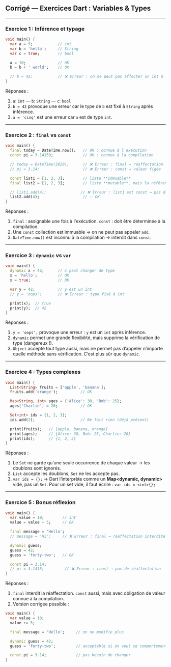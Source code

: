 ## Corrigé — Exercices Dart : Variables & Types

---
### Exercice 1 : Inférence et typage

```dart
void main() {
  var a = 5;           // int
  var b = 'hello';     // String
  var c = true;        // bool

  a = 10;              // OK
  b = b + ' world';    // OK

  // b = 42;           // ❌ Erreur : on ne peut pas affecter un int à une variable de type String
}
```

Réponses :

1. `a`: `int` — `b`: `String` — `c`: `bool`
2. `b = 42` provoque une erreur car le type de `b` est fixé à `String` après inférence.
3. `a = 'cinq'` est une erreur car `a` est de type `int`.

---

### Exercice 2 : `final` vs `const`

```dart
void main() {
  final today = DateTime.now();   // OK : connue à l'exécution
  const pi = 3.14159;             // OK : connue à la compilation

  // today = DateTime(2020);      // ❌ Erreur : final → réaffectation interdite
  // pi = 3.14;                   // ❌ Erreur : const → valeur figée

  const list1 = [1, 2, 3];        // liste **immuable**
  final list2 = [1, 2, 3];        // liste **mutable**, mais la référence est immuable

  // list1.add(4);               // ❌ Erreur : list1 est const → pas de mutation
  list2.add(4);                   // ✅ OK
}
```

Réponses :

1. `final` : assignable une fois à l'exécution. `const` : doit être déterminée à la compilation.
2. Une `const` collection est immuable → on ne peut pas appeler `add`.
3. `DateTime.now()` est inconnu à la compilation → interdit dans `const`.

---

### Exercice 3 : `dynamic` vs `var`

```dart
void main() {
  dynamic x = 42;      // x peut changer de type
  x = 'hello';         // OK
  x = true;            // OK

  var y = 42;          // y est un int
  // y = 'oops';       // ❌ Erreur : type fixé à int

  print(x);  // true
  print(y);  // 42
}
```

Réponses :

1. `y = 'oops';` provoque une erreur : `y` est un `int` après inférence.
2. `dynamic` permet une grande flexibilité, mais supprime la vérification de type (dangereux !).
3. `Object` accepte tout type aussi, mais ne permet pas d’appeler n’importe quelle méthode sans vérification. C’est plus sûr que `dynamic`.

---

### Exercice 4 : Types complexes

```dart
void main() {
  List<String> fruits = ['apple', 'banana'];
  fruits.add('orange');          // OK

  Map<String, int> ages = {'Alice': 30, 'Bob': 25};
  ages['Charlie'] = 20;          // OK

  Set<int> ids = {1, 2, 3};
  ids.add(2);                    // Ne fait rien (déjà présent)

  print(fruits);   // [apple, banana, orange]
  print(ages);     // {Alice: 30, Bob: 25, Charlie: 20}
  print(ids);      // {1, 2, 3}
}
```

Réponses :

1. Le `Set` ne garde qu’une seule occurrence de chaque valeur → les doublons sont ignorés.
2. `List` accepte les doublons, `Set` ne les accepte pas.
3. `var ids = {};` → Dart l’interprète comme un **Map\<dynamic, dynamic>** vide, pas un `Set`. Pour un set vide, il faut écrire : `var ids = <int>{};`

---

### Exercice 5 : Bonus réflexion

```dart
void main() {
  var value = 10;        // int
  value = value + 5;     // OK

  final message = 'Hello';
  // message = 'Hi';     // ❌ Erreur : final → réaffectation interdite

  dynamic guess;
  guess = 42;
  guess = 'forty-two';   // OK

  const pi = 3.14;
  // pi = 3.1415;         // ❌ Erreur : const → pas de réaffectation
}
```

Réponses :

1. `final` interdit la réaffectation. `const` aussi, mais avec obligation de valeur connue à la compilation.
2. Version corrigée possible :

```dart
void main() {
  var value = 10;
  value += 5;

  final message = 'Hello';     // on ne modifie plus

  dynamic guess = 42;
  guess = 'forty-two';         // acceptable si on veut ce comportement

  const pi = 3.14;             // pas besoin de changer
}
```
